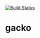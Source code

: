 [![Build Status](https://dev.azure.com/filipglowacki/filipglowacki/_apis/build/status/fglo.gacko?branchName=master)](https://dev.azure.com/filipglowacki/filipglowacki/_build/latest?definitionId=1&branchName=master)

# gacko
